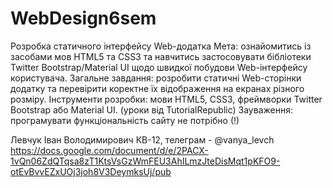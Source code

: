 # WebDesign6sem
Розробка статичного інтерфейсу Web-додатка
Мета: ознайомитись із засобами мов HTML5 та CSS3 та навчитись застосовувати бібліотеки Twitter Bootstrap/Material UI щодо швидкої побудови Web-інтерфейсу користувача.
Загальне завдання: розробити статичні Web-сторінки додатку та перевірити коректне їх відображення на екранах різного розміру.
Інструменти розробки: мови HTML5, CSS3, фреймворки Twitter Bootstrap або Material UI. (уроки від TutorialRepublic)
Зауваження: програмувати функціональність сайту не потрібно (!)

Левчук Іван Володимирович КВ-12, телеграм - @vanya_levch
https://docs.google.com/document/d/e/2PACX-1vQn06ZdQTqsa8zT1KtsVsGzWmFEU3AhILmzJteDisMqt1pKFO9-otEvBvvEZxUOj3joh8V3DeymksUj/pub

